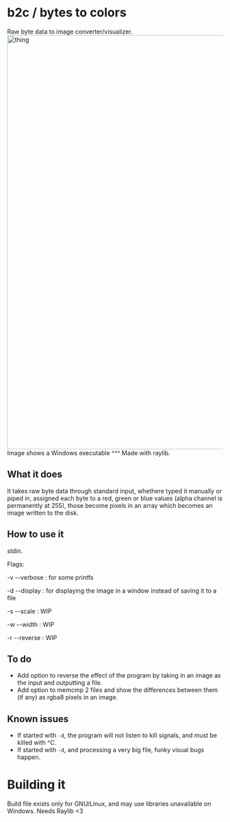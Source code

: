 # b2c / bytes to colors
Raw byte data to image converter/visualizer.
<img width="968" height="968" alt="thing" src="https://github.com/user-attachments/assets/847f882f-da7c-4292-8b25-8a6c85ab21e3" />
Image shows a Windows executable ^^^
Made with raylib.

## What it does
It takes raw byte data through standard input, whethere typed it manually or piped in, assigned each byte to a red, green or blue values (alpha channel is permanently at 255), those become pixels in an array which becomes an image written to the disk.

## How to use it
stdin.

Flags:

-v --verbose : for some printfs

-d --display : for displaying the image in a window instead of saving it to a file

-s --scale : WIP

-w --width : WIP

-r --reverse : WIP

## To do
- Add option to reverse the effect of the program by taking in an image as the input and outputting a file.
- Add option to memcmp 2 files and show the differences between them (if any) as rgba8 pixels in an image.

## Known issues
- If started with `-d`, the program will not listen to kill signals, and must be killed with ^C.
- If started with `-d`, and processing a very big file, funky visual bugs happen.

# Building it
Build file exists only for GNU/Linux, and may use libraries unavailable on Windows.
Needs Raylib <3
